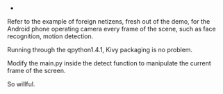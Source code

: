+
Refer to the example of foreign netizens, fresh out of the demo, for the Android phone operating camera every frame of the scene, such as face recognition, motion detection.

Running through the qpython1.4.1, Kivy packaging is no problem.

Modify the main.py inside the detect function to manipulate the current frame of the screen. 

So willful.
